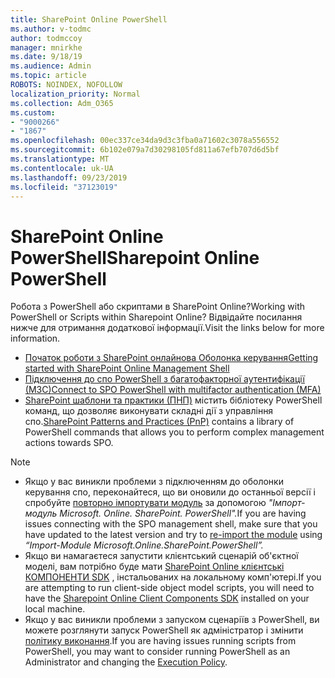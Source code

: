 ```yaml
---
title: SharePoint Online PowerShell
ms.author: v-todmc
author: todmccoy
manager: mnirkhe
ms.date: 9/18/19
ms.audience: Admin
ms.topic: article
ROBOTS: NOINDEX, NOFOLLOW
localization_priority: Normal
ms.collection: Adm_O365
ms.custom:
- "9000266"
- "1867"
ms.openlocfilehash: 00ec337ce34da9d3c3fba0a71602c3078a556552
ms.sourcegitcommit: 6b102e079a7d30298105fd811a67efb707d6d5bf
ms.translationtype: MT
ms.contentlocale: uk-UA
ms.lasthandoff: 09/23/2019
ms.locfileid: "37123019"
---
```

# <a name="sharepoint-online-powershell"></a><span data-ttu-id="bb329-102">SharePoint Online PowerShell</span><span class="sxs-lookup"><span data-stu-id="bb329-102">Sharepoint Online PowerShell</span></span>

<span data-ttu-id="bb329-103">Робота з PowerShell або скриптами в SharePoint Online?</span><span class="sxs-lookup"><span data-stu-id="bb329-103">Working with PowerShell or Scripts within Sharepoint Online?</span></span> <span data-ttu-id="bb329-104">Відвідайте посилання нижче для отримання додаткової інформації.</span><span class="sxs-lookup"><span data-stu-id="bb329-104">Visit the links below for more information.</span></span>
- [<span data-ttu-id="bb329-105">Початок роботи з SharePoint онлайнова Оболонка керування</span><span class="sxs-lookup"><span data-stu-id="bb329-105">Getting started with SharePoint Online Management Shell</span></span>](https://docs.microsoft.com/powershell/sharepoint/sharepoint-online/connect-sharepoint-online?view=sharepoint-ps)
- [<span data-ttu-id="bb329-106">Підключення до спо PowerShell з багатофакторної аутентифікації (МЗС)</span><span class="sxs-lookup"><span data-stu-id="bb329-106">Connect to SPO PowerShell with multifactor authentication (MFA)</span></span>](https://docs.microsoft.com/powershell/sharepoint/sharepoint-online/connect-sharepoint-online?view=sharepoint-ps#to-connect-with-multifactor-authentication-mfa)
- <span data-ttu-id="bb329-107">[SharePoint шаблони та практики (ПНП)](https://docs.microsoft.com/powershell/sharepoint/sharepoint-pnp/sharepoint-pnp-cmdlets?view=sharepoint-ps) містить бібліотеку PowerShell команд, що дозволяє виконувати складні дії з управління спо.</span><span class="sxs-lookup"><span data-stu-id="bb329-107">[SharePoint Patterns and Practices (PnP)](https://docs.microsoft.com/powershell/sharepoint/sharepoint-pnp/sharepoint-pnp-cmdlets?view=sharepoint-ps) contains a library of PowerShell commands that allows you to perform complex management actions towards SPO.</span></span>

> [!NOTE]
> - <span data-ttu-id="bb329-108">Якщо у вас виникли проблеми з підключенням до оболонки керування спо, переконайтеся, що ви оновили до останньої версії і спробуйте [повторно імпортувати модуль](https://docs.microsoft.com/powershell/developer/module/importing-a-powershell-module) за допомогою *"Імпорт-модуль Microsoft. Online. SharePoint. PowerShell".*</span><span class="sxs-lookup"><span data-stu-id="bb329-108">If you are having issues connecting with the SPO management shell, make sure that you have updated to the latest version and try to [re-import the module](https://docs.microsoft.com/powershell/developer/module/importing-a-powershell-module) using *“Import-Module Microsoft.Online.SharePoint.PowerShell”.*</span></span>
> - <span data-ttu-id="bb329-109">Якщо ви намагаєтеся запустити клієнтський сценарій об'єктної моделі, вам потрібно буде мати [SharePoint Online клієнтські КОМПОНЕНТИ SDK](https://www.microsoft.com/download/details.aspx?id=42038) , інстальованих на локальному комп'ютері.</span><span class="sxs-lookup"><span data-stu-id="bb329-109">If you are attempting to run client-side object model scripts, you will need to have the [Sharepoint Online Client Components SDK](https://www.microsoft.com/download/details.aspx?id=42038) installed on your local machine.</span></span>
> - <span data-ttu-id="bb329-110">Якщо у вас виникли проблеми з запуском сценаріїв з PowerShell, ви можете розглянути запуск PowerShell як адміністратор і змінити [політику виконання](https://docs.microsoft.com/powershell/module/microsoft.powershell.core/about/about_execution_policies?view=powershell-6).</span><span class="sxs-lookup"><span data-stu-id="bb329-110">If you are having issues running scripts from PowerShell, you may want to consider running PowerShell as an Administrator and changing the [Execution Policy](https://docs.microsoft.com/powershell/module/microsoft.powershell.core/about/about_execution_policies?view=powershell-6).</span></span>